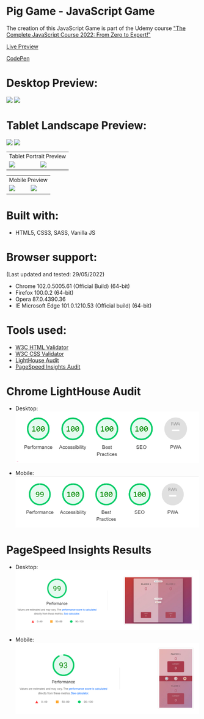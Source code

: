 # Pig Game - JavaScript Game

The creation of this JavaScript Game is part of the Udemy course ["The Complete JavaScript Course 2022: From Zero to Expert!"](https://www.udemy.com/course/the-complete-javascript-course/)

[Live Preview](https://ralitsavoronevska.github.io/pig-game/)

[CodePen](https://codepen.io/ralitsavoronevska/pen/LYQQyBL)

# Desktop Preview:

<img src="dist/img/pig-game-desktop-preview-1.jpg" />
<img src="dist/img/pig-game-desktop-preview-2.jpg" />

# Tablet Landscape Preview:

<img src="dist/img/pig-game-tablet-preview-landscape-1.jpg"/>
<img src="dist/img/pig-game-tablet-preview-landscape-2.jpg"/>

<table>
  <tr>
    <td colspan="2">Tablet Portrait Preview</td>
  </tr>
  <tr>
    <td><img src="dist/img/pig-game-tablet-preview-portrait-1.jpg"></td>
    <td><img src="dist/img/pig-game-tablet-preview-portrait-2.jpg"></td>
  </tr>
 </table>

<table>
  <tr>
    <td colspan="2">Mobile Preview</td>
  </tr>
  <tr>
    <td><img src="dist/img/pig-game-mobile-preview-1.jpg"></td>
    <td><img src="dist/img/pig-game-mobile-preview-2.jpg"></td>
  </tr>
 </table>

# Built with:

- HTML5, CSS3, SASS, Vanilla JS

# Browser support:

(Last updated and tested: 29/05/2022)

- Chrome 102.0.5005.61 (Official Build) (64-bit)
- Firefox 100.0.2 (64-bit)
- Opera 87.0.4390.36
- IE Microsoft Edge 101.0.1210.53 (Official build) (64-bit)

# Tools used:

- [W3C HTML Validator](https://validator.w3.org/)
- [W3C CSS Validator](https://jigsaw.w3.org/css-validator/)
- [LightHouse Audit](https://developers.google.com/web/tools/lighthouse/)
- [PageSpeed Insights Audit](https://developers.google.com/speed/pagespeed/insights/)

# Chrome LightHouse Audit

- Desktop:
  <img src="dist/img/pig-game-desktop-LightHouse-Audit.png" />

- Mobile:
  <img src="dist/img/pig-game-mobile-LightHouse-Audit.png" />

# PageSpeed Insights Results

- Desktop:
  <img src="dist/img/pig-game-PageSpeed-Insights-desktop.png" />

- Mobile:
  <img src="dist/img/pig-game-PageSpeed-Insights-mobile.png" />
